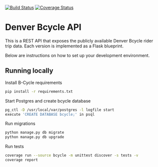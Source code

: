 [![Build Status](https://travis-ci.org/kylewalters18/bcycle_api.svg?branch=master)](https://travis-ci.org/kylewalters18/bcycle_api)
[![Coverage Status](https://coveralls.io/repos/github/kylewalters18/bcycle_api/badge.svg?branch=master)](https://coveralls.io/github/kylewalters18/bcycle_api?branch=master)

# Denver Bcycle API
This is a REST API that exposes the publicly available Denver Bcycle rider trip data. Each version is implemented as a Flask blueprint.

Below are instructions on how to set up your development environment.


## Running locally

Install B-Cycle requirements
```bash
pip install -r requirements.txt
```

Start Postgres and create bcycle database
```bash
pg_ctl -D /usr/local/var/postgres -l logfile start
execute 'CREATE DATABASE bcycle;' in psql
```

Run migrations
```bash
python manage.py db migrate
python manage.py db upgrade
```

Run tests
```bash
coverage run --source bcycle -m unittest discover -s tests -v
coverage report
```

